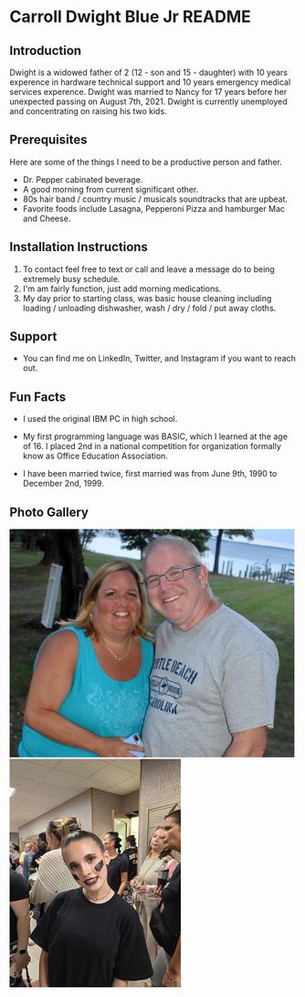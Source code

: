 # Carroll Dwight Blue Jr README

## Introduction

Dwight is a widowed father of 2 (12 - son and 15 - daughter) with 10 years experence in hardware technical support and 10 years emergency medical services experence. Dwight was married to Nancy for 17 years before her unexpected passing on August 7th, 2021. Dwight is currently unemployed and concentrating on raising his two kids.

## Prerequisites

Here are some of the things I need to be a productive person and father.

* Dr. Pepper cabinated beverage.
* A good morning from current significant other.
* 80s hair band / country music / musicals soundtracks that are upbeat.
* Favorite foods include Lasagna, Pepperoni Pizza and hamburger Mac and Cheese.

## Installation Instructions

1. To contact feel free to text or call and leave a message do to being extremely busy schedule.
2. I'm am fairly function, just add morning medications.
3. My day prior to starting class, was basic house cleaning including loading / unloading dishwasher, wash / dry / fold / put away cloths.

## Support

* You can find me on LinkedIn, Twitter, and Instagram if you want to reach out. 

## Fun Facts

* I used the original IBM PC in high school.

* My first programming language was BASIC, which I learned at the age of 16. I placed 2nd in a national competition for organization formally know as Office Education Association.

* I have been married twice, first married was from June 9th, 1990 to December 2nd, 1999.

## Photo Gallery
<a href = "https://x.com/cdbluejr/status/1838603335156298160/photo/1"><img src="images/GYQH_VxWMAASLTI.jpeg" height=400 /></a>
<a href = "https://x.com/cdbluejr/status/1520458945290252290/photo/1"><img src="images/GYQMlwYW8AAFgoG.jpeg" height=400 /></a>

